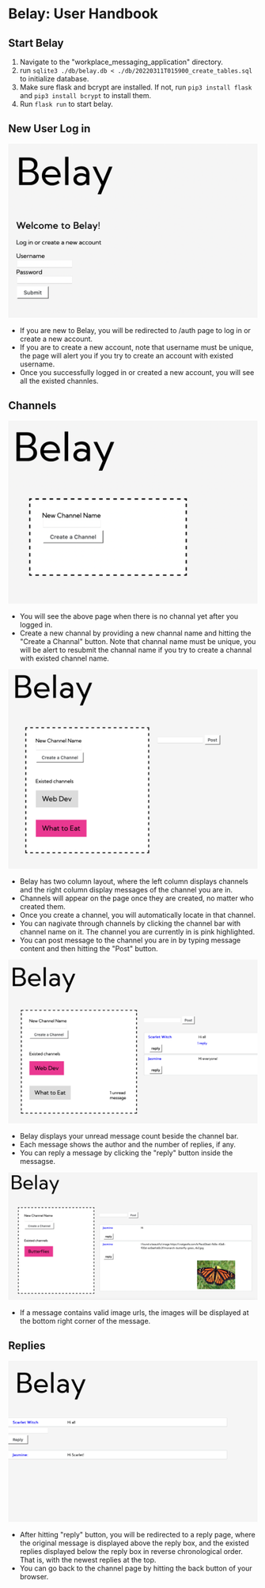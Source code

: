 # Belay: User Handbook

## Start Belay

1. Navigate to the "workplace_messaging_application" directory.
2. run ```sqlite3 ./db/belay.db < ./db/20220311T015900_create_tables.sql``` to initialize database.
3. Make sure flask and bcrypt are installed. If not, run ```pip3 install flask``` and ```pip3 install bcrypt``` to install them.
4. Run ```flask run``` to start belay.

## New User Log in

![auth page](./demo/auth.png)

- If you are new to Belay, you will be redirected to /auth page to log in or create a new account.
- If you are to create a new account, note that username must be unique, the page will alert you if you try to create an
  account with existed username.
- Once you successfully logged in or created a new account, you will see all the existed channles.

## Channels

![create page](./demo/create_channal.png)

- You will see the above page when there is no channal yet after you logged in.
- Create a new channal by providing a new channal name and hitting the "Create a Channal" button. Note that channal name
  must be unique, you will be alert to resubmit the channal name if you try to create a channal with existed channel
  name.

![channels](./demo/post_message.png)

- Belay has two column layout, where the left column displays channels and the right column display messages of the
  channel you are in.
- Channels will appear on the page once they are created, no matter who created them.
- Once you create a channel, you will automatically locate in that channel.
- You can nagivate through channels by clicking the channel bar with channel name on it. The channel you are currently
  in is pink highlighted.
- You can post message to the channel you are in by typing message content and then hitting the "Post" button.

![details](./demo/details.png)

- Belay displays your unread message count beside the channel bar.
- Each message shows the author and the number of replies, if any.
- You can reply a message by clicking the "reply" button inside the messagse.

![image recognition](./demo/image_recog.png)
- If a message contains valid image urls, the images will be displayed at the bottom right corner of the message.

## Replies
![reply](./demo/reply.png)

- After hitting "reply" button, you will be redirected to a reply page, where the original message is displayed above
  the reply box, and the existed replies displayed below the reply box in reverse chronological order. That is, with the
  newest replies at the top.
- You can go back to the channel page by hitting the back button of your browser.